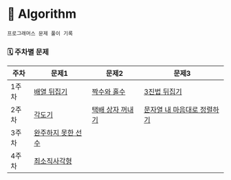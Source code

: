 # 🧠 Algorithm
`프로그래머스 문제 풀이 기록`


### 🗓️ 주차별 문제
| 주차 | 문제1| 문제2 | 문제3 |
|------|------|-------|-------|
| 1주차 | [배열 뒤집기](/week01/2025-06-26/배열뒤집기.md) | [짝수와 홀수](/week01/2025-06-26/짝수와홀수.md) | [3진법 뒤집기 ](/week01/2025-06-29/3진법뒤집기.md) |
| 2주차 | [각도기](/week02/2025-07-01/각도기.md) | [택배 상자 꺼내기](/week02/2025-07-04/택배상자꺼내기.md) | [문자열 내 마음대로 정렬하기](/week02/2025-07-05/문자열내마음대로정렬하기.md) |
| 3주차 | [완주하지 못한 선수](/week03/완주하지못한선수.md) |
| 4주차 | [최소직사각형](/week04/최소직사각형.md) |